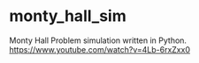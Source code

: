 # monty_hall_sim
Monty Hall Problem simulation written in Python. https://www.youtube.com/watch?v=4Lb-6rxZxx0
